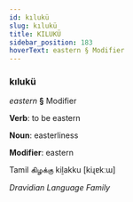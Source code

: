 ```yaml
---
id: kılukü
slug: kılukü
title: KILUKÜ
sidebar_position: 183
hoverText: eastern § Modifier
---
```


### kılukü

*eastern* **§** Modifier

**Verb**: to be eastern

**Noun**: easterliness

**Modifier**: eastern

Tamil கிழக்கு kiḻakku [kiɻɐkːɯ]

*Dravidian Language Family*